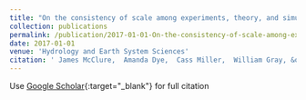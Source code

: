 ```yaml
---
title: "On the consistency of scale among experiments, theory, and simulation"
collection: publications
permalink: /publication/2017-01-01-On-the-consistency-of-scale-among-experiments-theory-and-simulation
date: 2017-01-01
venue: 'Hydrology and Earth System Sciences'
citation: ' James McClure,  Amanda Dye,  Cass Miller,  William Gray, &quot;On the consistency of scale among experiments, theory, and simulation.&quot; Hydrology and Earth System Sciences, 2017.'
---
```

Use [Google Scholar](https://scholar.google.com/scholar?q=On+the+consistency+of+scale+among+experiments,+theory,+and+simulation){:target="_blank"} for full citation